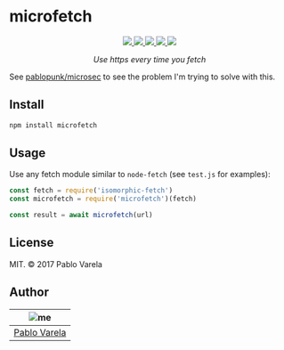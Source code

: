 # microfetch

<p align="center">
  <a href="https://travis-ci.org/pablopunk/microfetch"><img src="https://img.shields.io/travis/pablopunk/microfetch.svg" /> </a>
  <a href="https://codecov.io/gh/pablopunk/microfetch"><img src="https://img.shields.io/codecov/c/github/pablopunk/microfetch.svg" /> </a>
  <a href="https://standardjs.com"><img src="https://img.shields.io/badge/code_style-standard-brightgreen.svg" /> </a>
  <a href="https://github.com/pablopunk/miny"><img src="https://img.shields.io/badge/made_with-miny-1eced8.svg" /> </a>
  <a href="https://www.npmjs.com/package/microfetch"><img src="http://img.shields.io/npm/dt/microfetch.svg" /></a>
</p>

<p align="center">
  <i>Use https every time you fetch</i>
</p>

See [pablopunk/microsec](https://github.com/pablopunk/microsec) to see the problem I'm trying to solve with this.


## Install

```sh
npm install microfetch
```


## Usage

Use any fetch module similar to `node-fetch` (see `test.js` for examples):

```js
const fetch = require('isomorphic-fetch')
const microfetch = require('microfetch')(fetch)

const result = await microfetch(url)
```


## License

MIT. © 2017 Pablo Varela


## Author

| ![me](https://gravatar.com/avatar/fa50aeff0ddd6e63273a068b04353d9d?size=100) |
| ---------------------------------------------------------------------------- |
| [Pablo Varela](https://pablo.life)                                           |

